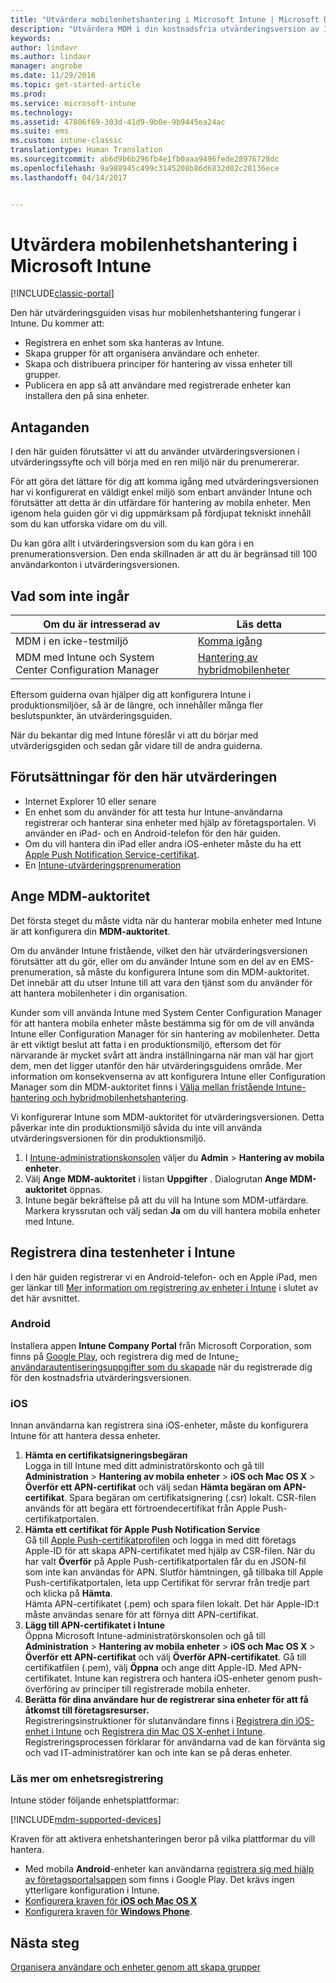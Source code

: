 ```yaml
---
title: "Utvärdera mobilenhetshantering i Microsoft Intune | Microsoft Docs"
description: "Utvärdera MDM i din kostnadsfria utvärderingsversion av Intune."
keywords: 
author: lindavr
ms.author: lindavr
manager: angrobe
ms.date: 11/29/2016
ms.topic: get-started-article
ms.prod: 
ms.service: microsoft-intune
ms.technology: 
ms.assetid: 47806f69-303d-41d9-9b0e-9b9445ea24ac
ms.suite: ems
ms.custom: intune-classic
translationtype: Human Translation
ms.sourcegitcommit: ab6d9b6b296fb4e1fb0aaa9496fede28976728dc
ms.openlocfilehash: 9a988945c499c3145208b86d6832d02c28136ece
ms.lasthandoff: 04/14/2017


---
```


# <a name="evaluate-mobile-device-management-in-microsoft-intune"></a>Utvärdera mobilenhetshantering i Microsoft Intune

[!INCLUDE[classic-portal](../includes/classic-portal.md)]

Den här utvärderingsguiden visas hur mobilenhetshantering fungerar i Intune. Du kommer att:
- Registrera en enhet som ska hanteras av Intune.
- Skapa grupper för att organisera användare och enheter.
- Skapa och distribuera principer för hantering av vissa enheter till grupper.
- Publicera en app så att användare med registrerade enheter kan installera den på sina enheter.
<!--- - Monitor the device? View a report of compliant devices?--->
<!--- - Remove the device from management--->

## <a name="assumptions"></a>Antaganden
I den här guiden förutsätter vi att du använder utvärderingsversionen i utvärderingssyfte och vill börja med en ren miljö när du prenumererar.

För att göra det lättare för dig att komma igång med utvärderingsversionen har vi konfigurerat en väldigt enkel miljö som enbart använder Intune och förutsätter att detta är din utfärdare för hantering av mobila enheter. Men igenom hela guiden gör vi dig uppmärksam på fördjupat tekniskt innehåll som du kan utforska vidare om du vill.

Du kan göra allt i utvärderingsversion som du kan göra i en prenumerationsversion. Den enda skillnaden är att du är begränsad till 100 användarkonton i utvärderingsversionen.

## <a name="whats-not-covered"></a>Vad som inte ingår
|Om du är intresserad av |Läs detta |
|------------------------|----------|
|MDM i en icke-testmiljö | [Komma igång](https://docs.microsoft.com/intune/get-started/start-with-a-paid-subscription-to-microsoft-intune) |
|MDM med Intune och System Center Configuration Manager | [Hantering av hybridmobilenheter](https://docs.microsoft.com/sccm/mdm/understand/hybrid-mobile-device-management) |

Eftersom guiderna ovan hjälper dig att konfigurera Intune i produktionsmiljöer, så är de längre, och innehåller många fler beslutspunkter, än utvärderingsguiden.

När du bekantar dig med Intune föreslår vi att du börjar med utvärderigsgiden och sedan går vidare till de andra guiderna.

## <a name="prerequisites-for-this-evaluation"></a>Förutsättningar för den här utvärderingen
- Internet Explorer 10 eller senare
- En enhet som du använder för att testa hur Intune-användarna registrerar och hanterar sina enheter med hjälp av företagsportalen. Vi använder en iPad- och en Android-telefon för den här guiden.
- Om du vill hantera din iPad eller andra iOS-enheter måste du ha ett [Apple Push Notification Service-certifikat](https://docs.microsoft.com/intune/deploy-use/set-up-ios-and-mac-management-with-microsoft-intune).
- En [Intune-utvärderingsprenumeration](sign-up-for-30-day-trial-microsoft-intune.md)

## <a name="set-your-mdm-authority"></a>Ange MDM-auktoritet
Det första steget du måste vidta när du hanterar mobila enheter med Intune är att konfigurera din **MDM-auktoritet**.

Om du använder Intune fristående, vilket den här utvärderingsversionen förutsätter att du gör, eller om du använder Intune som en del av en EMS-prenumeration, så måste du konfigurera Intune som din MDM-auktoritet. Det innebär att du utser Intune till att vara den tjänst som du använder för att hantera mobilenheter i din organisation.

Kunder som vill använda Intune med System Center Configuration Manager för att hantera mobila enheter måste bestämma sig för om de vill använda Intune eller Configuration Manager för sin hantering av mobilenheter. Detta är ett viktigt beslut att fatta i en produktionsmiljö, eftersom det för närvarande är mycket svårt att ändra inställningarna när man väl har gjort dem, men det ligger utanför den här utvärderingsguidens område. Mer information om konsekvenserna av att konfigurera Intune eller Configuration Manager som din MDM-auktoritet finns i [Välja mellan fristående Intune-hantering och hybridmobilenhetshantering](https://docs.microsoft.com/sccm/mdm/understand/choose-between-standalone-intune-and-hybrid-mobile-device-management).

Vi konfigurerar Intune som MDM-auktoritet för utvärderingsversionen. Detta påverkar inte din produktionsmiljö såvida du inte vill använda utvärderingsversionen för din produktionsmiljö.

1. I [Intune-administrationskonsolen](https://manage.microsoft.com/) väljer du **Admin** &gt; **Hantering av mobila enheter**.
2. Välj **Ange MDM-auktoritet** i listan **Uppgifter** . Dialogrutan **Ange MDM-auktoritet** öppnas. <!---screen shot--->
3. Intune begär bekräftelse på att du vill ha Intune som MDM-utfärdare. Markera kryssrutan och välj sedan **Ja** om du vill hantera mobila enheter med Intune.

## <a name="enroll-your-test-devices-into-intune"></a>Registrera dina testenheter i Intune

I den här guiden registrerar vi en Android-telefon- och en Apple iPad, men ger länkar till [Mer information om registrering av enheter i Intune](#Learn-more-about-device-enrollment) i slutet av det här avsnittet.
### <a name="android"></a>Android
Installera appen **Intune Company Portal** från Microsoft Corporation, som finns på [Google Play](http://go.microsoft.com/fwlink/p/?LinkId=386612), och registrera dig med de Intune[-användarautentiseringsuppgifter som du skapade](sign-up-for-30-day-trial-microsoft-intune.md#add-users) när du registrerade dig för den kostnadsfria utvärderingsversionen.

### <a name="ios"></a>iOS
Innan användarna kan registrera sina iOS-enheter, måste du konfigurera Intune för att hantera dessa enheter.

1. **Hämta en certifikatsigneringsbegäran**<br/>
Logga in till Intune med ditt administratörskonto och gå till **Administration** > **Hantering av mobila enheter** > **iOS och Mac OS X** > **Överför ett APN-certifikat** och välj sedan **Hämta begäran om APN-certifikat**. Spara begäran om certifikatsignering (.csr) lokalt. CSR-filen används för att begära ett förtroendecertifikat från Apple Push-certifikatportalen. <!--- screen shot--->
2.    **Hämta ett certifikat för Apple Push Notification Service**<BR/>
Gå till [Apple Push-certifikatprofilen](https://idmsa.apple.com/IDMSWebAuth/login?appIdKey=3fbfc9ad8dfedeb78be1d37f6458e72adc3160d1ad5b323a9e5c5eb2f8e7e3e2&rv=2) och logga in med ditt företags Apple-ID för att skapa APN-certifikatet med hjälp av CSR-filen. När du har valt **Överför** på Apple Push-certifikatportalen får du en JSON-fil som inte kan användas för APN. Slutför hämtningen, gå tillbaka till Apple Push-certifikatportalen, leta upp Certifikat för servrar från tredje part och klicka på **Hämta**.<br/>
Hämta APN-certifikatet (.pem) och spara filen lokalt. Det här Apple-ID:t måste användas senare för att förnya ditt APN-certifikat.
3.    **Lägg till APN-certifikatet i Intune**<BR/>
Öppna Microsoft Intune-administratörskonsolen och gå till **Administration** > **Hantering av mobila enheter** > **iOS och Mac OS X** > **Överför ett APN-certifikat** och välj **Överför APN-certifikatet**. Gå till certifikatfilen (.pem), välj **Öppna** och ange ditt Apple-ID. Med APN-certifikatet. Intune kan registrera och hantera iOS-enheter genom push-överföring av principer till registrerade mobila enheter.
4.    **Berätta för dina användare hur de registrerar sina enheter för att få åtkomst till företagsresurser.**<br/>
Registreringsinstruktioner för slutanvändare finns i [Registrera din iOS-enhet i Intune](https://docs.microsoft.com/Intune/enduser/enroll-your-device-in-intune-ios) och [Registrera din Mac OS X-enhet i Intune](https://docs.microsoft.com/Intune/enduser/enroll-your-device-in-intune-mac-os-x). Registreringsprocessen förklarar för användarna vad de kan förvänta sig och vad IT-administratörer kan och inte kan se på deras enheter.


### <a name="learn-more-about-device-enrollment"></a>Läs mer om enhetsregistrering

Intune stöder följande enhetsplattformar:

[!INCLUDE[mdm-supported-devices](../includes/mdm-supported-devices.md)]

Kraven för att aktivera enhetshanteringen beror på vilka plattformar du vill hantera.
- Med mobila **Android**-enheter kan användarna [registrera sig med hjälp av företagsportalsappen](/intune/deploy-use/set-up-android-management-with-microsoft-intune) som finns i Google Play. Det krävs ingen ytterligare konfiguration i Intune.
- [Konfigurera kraven för **iOS och Mac OS X**](/intune/deploy-use/set-up-ios-and-mac-management-with-microsoft-intune)
- [Konfigurera kraven för **Windows Phone**](/intune/deploy-use/set-up-windows-phone-management-with-microsoft-intune).

<!--- ## Verify enrollment--->
<!--- START HERE

### iOS and Mac OS X
Install the **Microsoft Intune Company Portal** app from Microsoft Corporation available in the App Store and sign in with Intune user credentials added above. View **Enrolled devices** to add your device.



### Windows Phone 8.1
Users install the **Company Portal** app from Microsoft Corporation, available in the Windows Phone store, and sign in with the Intune user credentials added above.  View **Enrolled devices** to add your device.

## Install the previously deployed app
Open the Company Portal on the mobile device, choose **Apps**, and then install **Microsoft Skype**.--->



## <a name="next-steps"></a>Nästa steg
[Organisera användare och enheter genom att skapa grupper](get-started-with-a-30-day-trial-of-microsoft-intune-step-3.md)

